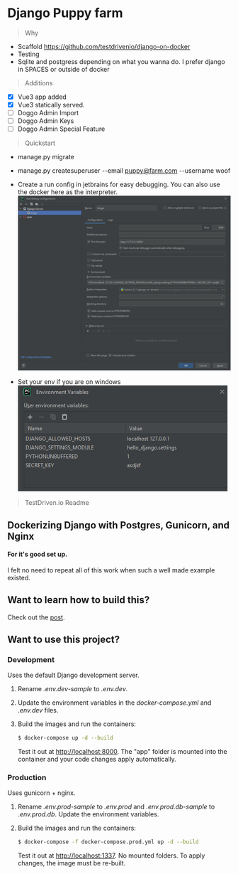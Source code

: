 # Django Puppy farm

> Why

* Scaffold https://github.com/testdrivenio/django-on-docker
* Testing
* Sqlite and postgress depending on what you wanna do. I prefer django in SPACES or outside of docker

> Additions

- [x]  Vue3 app added
- [x] Vue3 statically served.
- [ ] Doggo Admin Import
- [ ] Doggo Admin Keys
- [ ] Doggo Admin Special Feature

> Quickstart

* manage.py migrate
* manage.py createsuperuser --email puppy@farm.com --username woof

* Create a run config in jetbrains for easy debugging. You can also use the docker here as the
  interpreter. ![Jetbrains.png](Jetbrains.png)
* Set your env if you are on windows ![Jetbrains2.png](Jetbrains2.png)

> TestDriven.io Readme

## Dockerizing Django with Postgres, Gunicorn, and Nginx

#### For it's good set up.

I felt no need to repeat all of this work when such a well made example existed.

## Want to learn how to build this?

Check out the [post](https://testdriven.io/dockerizing-django-with-postgres-gunicorn-and-nginx).

## Want to use this project?

### Development

Uses the default Django development server.

1. Rename *.env.dev-sample* to *.env.dev*.
1. Update the environment variables in the *docker-compose.yml* and *.env.dev* files.
1. Build the images and run the containers:

    ```sh
    $ docker-compose up -d --build
    ```

   Test it out at [http://localhost:8000](http://localhost:8000). The "app" folder is mounted into the container and
   your code changes apply automatically.

### Production

Uses gunicorn + nginx.

1. Rename *.env.prod-sample* to *.env.prod* and *.env.prod.db-sample* to *.env.prod.db*. Update the environment
   variables.
1. Build the images and run the containers:

    ```sh
    $ docker-compose -f docker-compose.prod.yml up -d --build
    ```

   Test it out at [http://localhost:1337](http://localhost:1337). No mounted folders. To apply changes, the image must
   be re-built.
